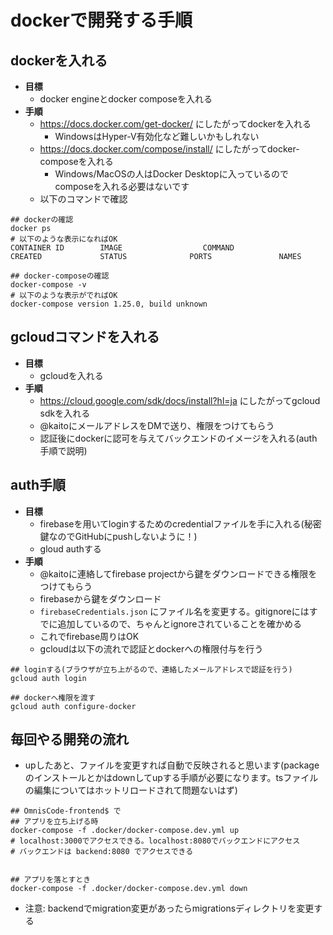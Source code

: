 # dockerで開発する手順
## dockerを入れる
- **目標**
  - docker engineとdocker composeを入れる
- **手順**
  - https://docs.docker.com/get-docker/ にしたがってdockerを入れる
    - WindowsはHyper-V有効化など難しいかもしれない
  - https://docs.docker.com/compose/install/ にしたがってdocker-composeを入れる
    - Windows/MacOSの人はDocker Desktopに入っているのでcomposeを入れる必要はないです
  - 以下のコマンドで確認

```shell
## dockerの確認
docker ps
# 以下のような表示になればOK
CONTAINER ID        IMAGE                  COMMAND                  CREATED             STATUS              PORTS               NAMES

## docker-composeの確認
docker-compose -v
# 以下のような表示がでればOK
docker-compose version 1.25.0, build unknown
```

## gcloudコマンドを入れる
- **目標**
  - gcloudを入れる
- **手順**
  - https://cloud.google.com/sdk/docs/install?hl=ja にしたがってgcloud sdkを入れる
  - @kaitoにメールアドレスをDMで送り、権限をつけてもらう
  - 認証後にdockerに認可を与えてバックエンドのイメージを入れる(auth手順で説明)

## auth手順
- **目標**
  - firebaseを用いてloginするためのcredentialファイルを手に入れる(秘密鍵なのでGitHubにpushしないように！)
  - gloud authする
- **手順**
  - @kaitoに連絡してfirebase projectから鍵をダウンロードできる権限をつけてもらう
  - firebaseから鍵をダウンロード
  - `firebaseCredentials.json` にファイル名を変更する。gitignoreにはすでに追加しているので、ちゃんとignoreされていることを確かめる
  - これでfirebase周りはOK
  - gcloudは以下の流れで認証とdockerへの権限付与を行う

```shell
## loginする(ブラウザが立ち上がるので、連絡したメールアドレスで認証を行う)
gcloud auth login

## dockerへ権限を渡す
gcloud auth configure-docker
```

## 毎回やる開発の流れ
- upしたあと、ファイルを変更すれば自動で反映されると思います(packageのインストールとかはdownしてupする手順が必要になります。tsファイルの編集についてはホットリロードされて問題ないはず)

```shell
## OmnisCode-frontend$ で
## アプリを立ち上げる時
docker-compose -f .docker/docker-compose.dev.yml up
# localhost:3000でアクセスできる。localhost:8080でバックエンドにアクセス
# バックエンドは backend:8080 でアクセスできる


## アプリを落とすとき
docker-compose -f .docker/docker-compose.dev.yml down
```

- 注意: backendでmigration変更があったらmigrationsディレクトリを変更する
